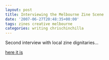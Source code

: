 ```yaml
---
layout: post
title: Interviewing the Melbourne Zine Scene
date: '2007-06-27T20:48:35+00:00'
tags: zines creative melbourne
categories: writing chrischinchilla
---
```


Second interview with local zine dignitaries...

<a href="https://www.indieoma.com/public_journal.php?d=cfecdb276f634854f3ef915e2e980c31" target="_blank">here it is</a>
